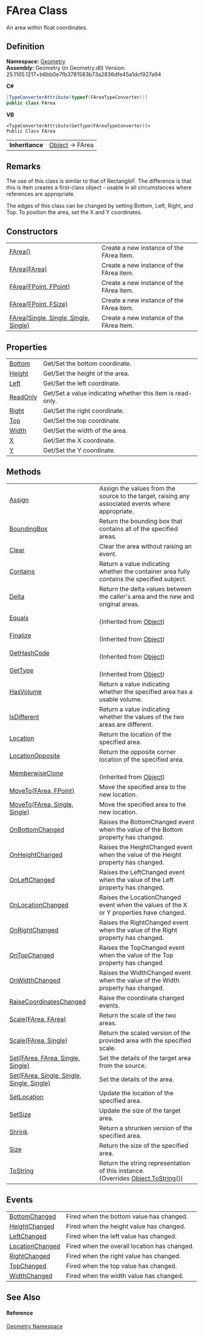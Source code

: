 # FArea Class


An area within float coordinates.



## Definition
**Namespace:** <a href="eb409b48-e279-bdb4-daf3-3196b72d55a2.md">Geometry</a>  
**Assembly:** Geometry (in Geometry.dll) Version: 25.1105.1217+b6bb0e7fb3781583b73a2836dfe45a1dcf927a94

**C#**
``` C#
[TypeConverterAttribute(typeof(FAreaTypeConverter))]
public class FArea
```
**VB**
``` VB
<TypeConverterAttribute(GetType(FAreaTypeConverter))>
Public Class FArea
```

<table><tr><td><strong>Inheritance</strong></td><td><a href="https://learn.microsoft.com/dotnet/api/system.object" target="_blank" rel="noopener noreferrer">Object</a>  →  FArea</td></tr>
</table>



## Remarks

The use of this class is similar to that of RectangleF. The difference is that this is item creates a first-class object - usable in all circumstances where references are appropriate.

The edges of this class can be changed by setting Bottom, Left, Right, and Top. To position the area, set the X and Y coordinates.


## Constructors
<table>
<tr>
<td><a href="b2f13846-45db-d155-4bf0-271fffd638fa.md">FArea()</a></td>
<td>Create a new instance of the FArea Item.</td></tr>
<tr>
<td><a href="4cf002ea-013e-197d-80b0-96bedc42942e.md">FArea(FArea)</a></td>
<td>Create a new instance of the FArea item.</td></tr>
<tr>
<td><a href="c3ef681f-44a8-1a68-739c-b7e9bcb1c159.md">FArea(FPoint, FPoint)</a></td>
<td>Create a new instance of the FArea item.</td></tr>
<tr>
<td><a href="629f25c9-86cd-3f47-8492-41b0919b1b14.md">FArea(FPoint, FSize)</a></td>
<td>Create a new instance of the FArea item.</td></tr>
<tr>
<td><a href="38d6ea4f-1067-e3a7-153b-d086a3b18c28.md">FArea(Single, Single, Single, Single)</a></td>
<td>Create a new instance of the FArea Item.</td></tr>
</table>

## Properties
<table>
<tr>
<td><a href="e44d270c-f7d7-1483-5013-8266f73e407f.md">Bottom</a></td>
<td>Get/Set the bottom coordinate.</td></tr>
<tr>
<td><a href="efefb1f1-b534-915d-ef23-fe9ad168fcca.md">Height</a></td>
<td>Get/Set the height of the area.</td></tr>
<tr>
<td><a href="a9c544cc-ab14-8c86-b736-1d5aa1204aa4.md">Left</a></td>
<td>Get/Set the left coordinate.</td></tr>
<tr>
<td><a href="259595ef-298e-2aac-b5c3-e226bc23fa0b.md">ReadOnly</a></td>
<td>Get/Set a value indicating whether this item is read-only.</td></tr>
<tr>
<td><a href="919194ec-ebde-bfd9-b47d-a8b6801ec372.md">Right</a></td>
<td>Get/Set the right coordinate.</td></tr>
<tr>
<td><a href="2027a6ba-6ed6-bd12-be1a-46cfb5666aee.md">Top</a></td>
<td>Get/Set the top coordinate.</td></tr>
<tr>
<td><a href="67b901e5-929e-bf9b-89ae-4e49b855eae4.md">Width</a></td>
<td>Get/Set the width of the area.</td></tr>
<tr>
<td><a href="ea064407-2ddb-e8b9-dfa1-ae42c695bd13.md">X</a></td>
<td>Get/Set the X coordinate.</td></tr>
<tr>
<td><a href="d7635136-4ad5-6e67-d238-cc9d334221b4.md">Y</a></td>
<td>Get/Set the Y coordinate.</td></tr>
</table>

## Methods
<table>
<tr>
<td><a href="e3898349-0c68-742f-c554-82c1908524e6.md">Assign</a></td>
<td>Assign the values from the source to the target, raising any associated events where appropriate.</td></tr>
<tr>
<td><a href="27c8cc04-f439-7512-ec02-34dfd5ee10e5.md">BoundingBox</a></td>
<td>Return the bounding box that contains all of the specified areas.</td></tr>
<tr>
<td><a href="9b14f836-b3d4-b894-bcb0-2dc3be802802.md">Clear</a></td>
<td>Clear the area without raising an event.</td></tr>
<tr>
<td><a href="f4b5b339-7909-fde9-d12d-3bde12fb2115.md">Contains</a></td>
<td>Return a value indicating whether the container area fully contains the specified subject.</td></tr>
<tr>
<td><a href="5c9953c5-b517-8077-68b4-d52577621b46.md">Delta</a></td>
<td>Return the delta values between the caller's area and the new and original areas.</td></tr>
<tr>
<td><a href="https://learn.microsoft.com/dotnet/api/system.object.equals#system-object-equals(system-object)" target="_blank" rel="noopener noreferrer">Equals</a></td>
<td><br />(Inherited from <a href="https://learn.microsoft.com/dotnet/api/system.object" target="_blank" rel="noopener noreferrer">Object</a>)</td></tr>
<tr>
<td><a href="https://learn.microsoft.com/dotnet/api/system.object.finalize" target="_blank" rel="noopener noreferrer">Finalize</a></td>
<td><br />(Inherited from <a href="https://learn.microsoft.com/dotnet/api/system.object" target="_blank" rel="noopener noreferrer">Object</a>)</td></tr>
<tr>
<td><a href="https://learn.microsoft.com/dotnet/api/system.object.gethashcode" target="_blank" rel="noopener noreferrer">GetHashCode</a></td>
<td><br />(Inherited from <a href="https://learn.microsoft.com/dotnet/api/system.object" target="_blank" rel="noopener noreferrer">Object</a>)</td></tr>
<tr>
<td><a href="https://learn.microsoft.com/dotnet/api/system.object.gettype" target="_blank" rel="noopener noreferrer">GetType</a></td>
<td><br />(Inherited from <a href="https://learn.microsoft.com/dotnet/api/system.object" target="_blank" rel="noopener noreferrer">Object</a>)</td></tr>
<tr>
<td><a href="2c1e02f0-1a79-420f-30f3-0adc1b585eb5.md">HasVolume</a></td>
<td>Return a value indicating whether the specified area has a usable volume.</td></tr>
<tr>
<td><a href="0d494824-d365-ab3d-27e7-1ddfad8840ac.md">IsDifferent</a></td>
<td>Return a value indicating whether the values of the two areas are different.</td></tr>
<tr>
<td><a href="850262be-91ac-f7ac-19f1-937f2d3d5e9d.md">Location</a></td>
<td>Return the location of the specified area.</td></tr>
<tr>
<td><a href="4a8d6a19-29a0-7b22-bbe5-c5bd1dbdd213.md">LocationOpposite</a></td>
<td>Return the opposite corner location of the specified area.</td></tr>
<tr>
<td><a href="https://learn.microsoft.com/dotnet/api/system.object.memberwiseclone" target="_blank" rel="noopener noreferrer">MemberwiseClone</a></td>
<td><br />(Inherited from <a href="https://learn.microsoft.com/dotnet/api/system.object" target="_blank" rel="noopener noreferrer">Object</a>)</td></tr>
<tr>
<td><a href="78d3120b-ed85-be48-48a6-c14890ce8f61.md">MoveTo(FArea, FPoint)</a></td>
<td>Move the specified area to the new location.</td></tr>
<tr>
<td><a href="d44bbd62-fb11-820d-c7c0-880db293e743.md">MoveTo(FArea, Single, Single)</a></td>
<td>Move the specified area to the new location.</td></tr>
<tr>
<td><a href="e317cb06-88ef-399f-944e-77faf78dcfee.md">OnBottomChanged</a></td>
<td>Raises the BottomChanged event when the value of the Bottom property has changed.</td></tr>
<tr>
<td><a href="832f0f8f-bf40-7269-72ba-3da9e3dca753.md">OnHeightChanged</a></td>
<td>Raises the HeightChanged event when the value of the Height property has changed.</td></tr>
<tr>
<td><a href="f56c283d-c3da-f227-32e8-24553ba00acd.md">OnLeftChanged</a></td>
<td>Raises the LeftChanged event when the value of the Left property has changed.</td></tr>
<tr>
<td><a href="b0a6edee-741c-7bcd-1b89-bdf03ff9a0d8.md">OnLocationChanged</a></td>
<td>Raises the LocationChanged event when the values of the X or Y properties have changed.</td></tr>
<tr>
<td><a href="9a22aa96-9cdd-80d7-aea1-8230b0dd4d0b.md">OnRightChanged</a></td>
<td>Raises the RightChanged event when the value of the Right property has changed.</td></tr>
<tr>
<td><a href="431da66c-3024-702e-583e-25bd4071e6b5.md">OnTopChanged</a></td>
<td>Raises the TopChanged event when the value of the Top property has changed.</td></tr>
<tr>
<td><a href="4cc7c175-149d-0aa1-d9f4-9745df8931e1.md">OnWidthChanged</a></td>
<td>Raises the WidthChanged event when the value of the Width property has changed.</td></tr>
<tr>
<td><a href="0d67b516-d5e2-cbbb-9f92-c462dfa7d14b.md">RaiseCoordinatesChanged</a></td>
<td>Raise the coordinate changed events.</td></tr>
<tr>
<td><a href="ebe1683c-7d62-4cad-3bdb-af0019f08fdd.md">Scale(FArea, FArea)</a></td>
<td>Return the scale of the two areas.</td></tr>
<tr>
<td><a href="604f927c-4397-9299-6c87-807ab47f6450.md">Scale(FArea, Single)</a></td>
<td>Return the scaled version of the provided area with the specified scale.</td></tr>
<tr>
<td><a href="e709a442-89ba-09af-f36e-6819c0d0abcd.md">Set(FArea, FArea, Single, Single)</a></td>
<td>Set the details of the target area from the source.</td></tr>
<tr>
<td><a href="b165807e-f265-6994-c8d3-e3e40d4c47c2.md">Set(FArea, Single, Single, Single, Single)</a></td>
<td>Set the details of the area.</td></tr>
<tr>
<td><a href="35bceed1-9ad6-455c-2c5b-c0c560ccdae4.md">SetLocation</a></td>
<td>Update the location of the specified area.</td></tr>
<tr>
<td><a href="b4e05e0c-690c-147d-ec72-550986dba034.md">SetSize</a></td>
<td>Update the size of the target area.</td></tr>
<tr>
<td><a href="f36b0113-7cff-ec5a-b911-6bdefab9657b.md">Shrink</a></td>
<td>Return a shrunken version of the specified area.</td></tr>
<tr>
<td><a href="a9c27a03-01c7-8515-0acf-9ad8392328b2.md">Size</a></td>
<td>Return the size of the specified area.</td></tr>
<tr>
<td><a href="20c190e3-f3ab-a5b5-ab0a-179a1682f0d4.md">ToString</a></td>
<td>Return the string representation of this instance.<br />(Overrides <a href="https://learn.microsoft.com/dotnet/api/system.object.tostring" target="_blank" rel="noopener noreferrer">Object.ToString()</a>)</td></tr>
</table>

## Events
<table>
<tr>
<td><a href="e6f7c74c-dc88-7d35-1b0e-c051a5136eff.md">BottomChanged</a></td>
<td>Fired when the bottom value has changed.</td></tr>
<tr>
<td><a href="681af887-9765-a2b3-67be-1b8370b5ea6e.md">HeightChanged</a></td>
<td>Fired when the height value has changed.</td></tr>
<tr>
<td><a href="5c61c338-1177-e0ab-fb01-b3e7504c5e5a.md">LeftChanged</a></td>
<td>Fired when the left value has changed.</td></tr>
<tr>
<td><a href="48cf7c05-10b6-5aea-f629-379e0dd1495e.md">LocationChanged</a></td>
<td>Fired when the overall location has changed.</td></tr>
<tr>
<td><a href="3c4b3198-80f3-10ae-aacd-3e513585da02.md">RightChanged</a></td>
<td>Fired when the right value has changed.</td></tr>
<tr>
<td><a href="a2c5839d-f11a-f6f7-879e-3d0cccf0704d.md">TopChanged</a></td>
<td>Fired when the top value has changed.</td></tr>
<tr>
<td><a href="488c995e-9be3-c4b6-6dd3-c7f8e910f6a0.md">WidthChanged</a></td>
<td>Fired when the width value has changed.</td></tr>
</table>

## See Also


#### Reference
<a href="eb409b48-e279-bdb4-daf3-3196b72d55a2.md">Geometry Namespace</a>  
